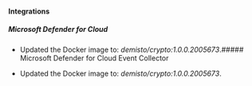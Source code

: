 
#### Integrations

##### Microsoft Defender for Cloud

- Updated the Docker image to: *demisto/crypto:1.0.0.2005673*.##### Microsoft Defender for Cloud Event Collector

- Updated the Docker image to: *demisto/crypto:1.0.0.2005673*.